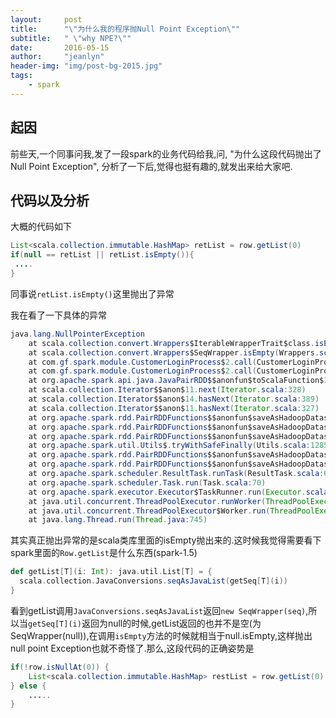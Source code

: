 ```yaml
---
layout:     post
title:      "\"为什么我的程序抛Null Point Exception\""
subtitle:   " \"why NPE?\""
date:       2016-05-15
author:     "jeanlyn"
header-img: "img/post-bg-2015.jpg"
tags:
    - spark
---
```

## 起因

前些天,一个同事问我,发了一段spark的业务代码给我,问, "为什么这段代码抛出了Null Point Exception", 分析了一下后,觉得也挺有趣的,就发出来给大家吧.

## 代码以及分析
大概的代码如下

```java
List<scala.collection.immutable.HashMap> retList = row.getList(0)
if(null == retList || retList.isEmpty()){ 
 ....
}

```
同事说`retList.isEmpty()`这里抛出了异常

我在看了一下具体的异常

```java
java.lang.NullPointerException	at scala.collection.convert.Wrappers$IterableWrapperTrait$class.isEmpty(Wrappers.scala:25)	at scala.collection.convert.Wrappers$SeqWrapper.isEmpty(Wrappers.scala:64)	at com.gf.spark.module.CustomerLoginProcess$2.call(CustomerLoginProcess.java:77)	at com.gf.spark.module.CustomerLoginProcess$2.call(CustomerLoginProcess.java:70)	at org.apache.spark.api.java.JavaPairRDD$$anonfun$toScalaFunction$1.apply(JavaPairRDD.scala:1027)	at scala.collection.Iterator$$anon$11.next(Iterator.scala:328)	at scala.collection.Iterator$$anon$14.hasNext(Iterator.scala:389)	at scala.collection.Iterator$$anon$11.hasNext(Iterator.scala:327)	at org.apache.spark.rdd.PairRDDFunctions$$anonfun$saveAsHadoopDataset$1$$anonfun$13$$anonfun$apply$6.apply$mcV$sp(PairRDDFunctions.scala:1108)	at org.apache.spark.rdd.PairRDDFunctions$$anonfun$saveAsHadoopDataset$1$$anonfun$13$$anonfun$apply$6.apply(PairRDDFunctions.scala:1108)	at org.apache.spark.rdd.PairRDDFunctions$$anonfun$saveAsHadoopDataset$1$$anonfun$13$$anonfun$apply$6.apply(PairRDDFunctions.scala:1108)	at org.apache.spark.util.Utils$.tryWithSafeFinally(Utils.scala:1285)	at org.apache.spark.rdd.PairRDDFunctions$$anonfun$saveAsHadoopDataset$1$$anonfun$13.apply(PairRDDFunctions.scala:1116)	at org.apache.spark.rdd.PairRDDFunctions$$anonfun$saveAsHadoopDataset$1$$anonfun$13.apply(PairRDDFunctions.scala:1095)	at org.apache.spark.scheduler.ResultTask.runTask(ResultTask.scala:63)	at org.apache.spark.scheduler.Task.run(Task.scala:70)	at org.apache.spark.executor.Executor$TaskRunner.run(Executor.scala:213)	at java.util.concurrent.ThreadPoolExecutor.runWorker(ThreadPoolExecutor.java:1145)	at java.util.concurrent.ThreadPoolExecutor$Worker.run(ThreadPoolExecutor.java:615)	at java.lang.Thread.run(Thread.java:745)
```
其实真正抛出异常的是scala类库里面的isEmpty抛出来的.这时候我觉得需要看下spark里面的`Row.getList`是什么东西(spark-1.5)

```scala
def getList[T](i: Int): java.util.List[T] = {
  scala.collection.JavaConversions.seqAsJavaList(getSeq[T](i))
}
```

看到getList调用`JavaConversions.seqAsJavaList`返回`new SeqWrapper(seq)`,所以当`getSeq[T](i)`返回为null的时候,getList返回的也并不是空(为SeqWrapper(null)),在调用`isEmpty`方法的时候就相当于null.isEmpty,这样抛出null point Exception也就不奇怪了.那么,这段代码的正确姿势是

```java
if(!row.isNullAt(0)) {
    List<scala.collection.immutable.HashMap> restList = row.getList(0)
} else {
    .....
}

```
